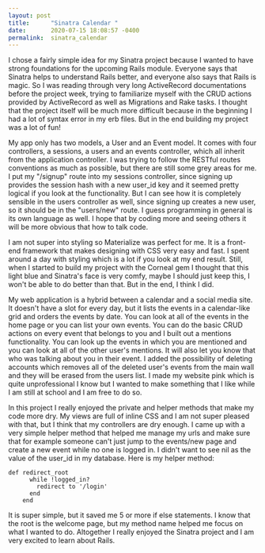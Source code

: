 ```yaml
---
layout: post
title:      "Sinatra Calendar "
date:       2020-07-15 18:08:57 -0400
permalink:  sinatra_calendar
---
```



I chose a fairly simple idea for my Sinatra project because I wanted to have strong foundations for the upcoming Rails module. Everyone says that Sinatra helps to understand Rails better, and everyone also says that Rails is magic. So I was reading through very long ActiveRecord documentations before the project week, trying to familiarize myself with the CRUD actions provided by ActiveRecord as well as Migrations and Rake tasks. I thought that the project itself will be much more difficult because in the beginning I had a lot of syntax error in my erb files. But in the end building my project was a lot of fun! 

My app only has two models, a User and an Event model. It comes with four controllers, a sessions, a users and an events controller, which all inherit from the application controller. I was trying to follow the RESTful routes conventions as much as possible, but there are still some grey areas for me. I put my "/signup" route into my sessions controller, since signing up provides the session hash with a new user_id key and it seemed pretty logical if you look at the functionality. But I can see how it is completely sensible in the users controller as well, since signing up creates a new user, so it should be in the "users/new" route. I guess programming in general is its own language as well. I hope that by coding more and seeing others it will be more obvious that how to talk code. 

I am not super into styling so Materialize was perfect for me. It is a front-end framework that makes designing with CSS very easy and fast. I spent around a day with styling which is a lot if you look at my end result. Still, when I started to build my project with the Corneal gem I thought that this light blue and Sinatra's face is very comfy, maybe I should just keep this, I won't be able to do better than that. But in the end, I think I did. 

My web application is a hybrid between a calendar and a social media site. It doesn't have a slot for every day, but it lists the events in a calendar-like grid and orders the events by date. You can look at all of the events in the home page or you can list your own events. You can do the basic CRUD actions on every event that belongs to you and I built out a mentions functionality. You can look up the events in which you are mentioned and you can look at all of the other user's mentions. It will also let you know that who was talking about you in their event. I added the possibility of deleting accounts which removes all of the deleted user's events from the main wall and they will be erased from the users list. I made my website pink which is quite unprofessional I know but I wanted to make something that I like while I am still at school and I am free to do so. 

In this project I really enjoyed the private and helper methods that make my code more dry. My views are full of inline CSS and I am not super pleased with that, but I think that my controllers are dry enough. I came up with a very simple helper method that helped me manage my urls and make sure that for example someone can't just jump to the events/new page and create a new event while no one is logged in. I didn't want to see nil as the value of the user_id in my database. 
Here is my helper method:

```
def redirect_root
      while !logged_in? 
        redirect to '/login'
      end 
    end 
```

It is super simple, but it saved me 5 or more if else statements. I know that the root is the welcome page, but my method name helped me focus on what I wanted to do. Altogether I really enjoyed the Sinatra project and I am very excited to learn about Rails. 
